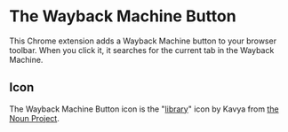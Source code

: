 # The Wayback Machine Button

This Chrome extension adds a Wayback Machine button to your browser toolbar.
When you click it, it searches for the current tab in the Wayback Machine.

## Icon

The Wayback Machine Button icon is the
"[library](https://thenounproject.com/term/library/1244000)" icon by Kavya from
[the Noun Project](https://thenounproject.com).
